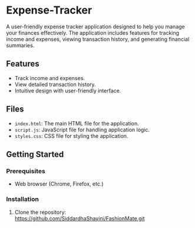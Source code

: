 # Expense-Tracker

A user-friendly expense tracker application designed to help you manage your finances effectively. The application includes features for tracking income and expenses, viewing transaction history, and generating financial summaries.

## Features

- Track income and expenses.
- View detailed transaction history.
- Intuitive design with user-friendly interface.

## Files

- `index.html`: The main HTML file for the application.
- `script.js`: JavaScript file for handling application logic.
- `styles.css`: CSS file for styling the application.

## Getting Started

### Prerequisites

- Web browser (Chrome, Firefox, etc.)

### Installation

1. Clone the repository:
   https://github.com/SiddardhaShayini/FashionMate.git
